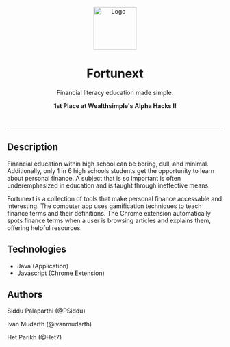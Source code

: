 <p align="center">
  <a href="https://github.com/ivanmudarth/Fortunext">
    <img src="https://user-images.githubusercontent.com/33183884/133151990-6898b3df-17eb-4e39-9326-6869873c5fc3.png" alt="Logo" width="100" height="100">
  </a>

  <h1 align="center">Fortunext</h1>
  
  <p align="center">
    Financial literacy education made simple.
  </p>
  <p align="center">
  <strong> 1st Place at Wealthsimple's Alpha Hacks II </strong>
  </p>
</p>

</br>

***

## Description

Financial education within high school can be boring, dull, and minimal. Additionally, only 1 in 6 high schools students get the opportunity to learn about personal finance. A subject that is so important is often underemphasized in education and is taught through ineffective means. 

Fortunext is a collection of tools that make personal finance accessable and interesting. The computer app uses gamification techniques to teach finance terms and their definitions. The Chrome extension automatically spots finance terms when a user is browsing articles and explains them, offering helpful resources. 

## Technologies
* Java (Application)
* Javascript (Chrome Extension)

## Authors

Siddu Palaparthi (@PSiddu)

Ivan Mudarth (@ivanmudarth)

Het Parikh (@Het7)
